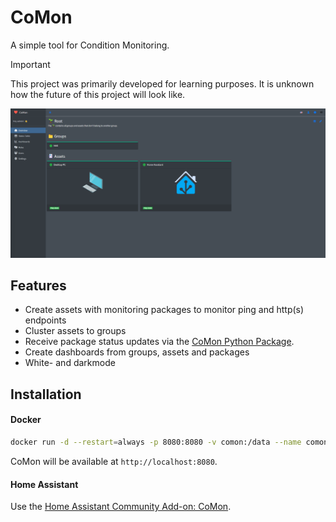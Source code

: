 # CoMon

A simple tool for Condition Monitoring.

> [!IMPORTANT]  
> This project was primarily developed for learning purposes. It is unknown how the future of this project will look like.

![overview](./_screenshots/banner.png)

## Features

- Create assets with monitoring packages to monitor ping and http(s) endpoints
- Cluster assets to groups
- Receive package status updates via the [CoMon Python Package](https://github.com/hchris1/CoMonPython).
- Create dashboards from groups, assets and packages
- White- and darkmode

## Installation

#### Docker

```bash
docker run -d --restart=always -p 8080:8080 -v comon:/data --name comon hchris1234/comon:latest
```

CoMon will be available at `http://localhost:8080`.

#### Home Assistant

Use the [Home Assistant Community Add-on: CoMon](https://github.com/hchris1/Addon-CoMon).
